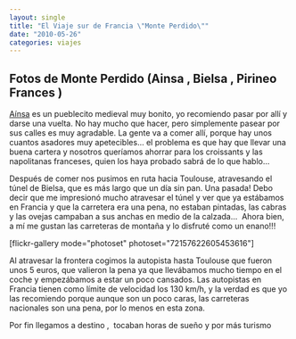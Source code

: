 ```yaml
---
layout: single
title: "El Viaje sur de Francia \"Monte Perdido\""
date: "2010-05-26"
categories: viajes
---
```


## **Fotos de Monte Perdido (Ainsa , Bielsa , Pirineo Frances )**

[Aínsa](https://www.villadeainsa.com/) es un pueblecito medieval muy bonito, yo recomiendo pasar por allí y darse una vuelta. No hay mucho que hacer, pero simplemente pasear por sus calles es muy agradable. La gente va a comer allí, porque hay unos cuantos asadores muy apetecibles... el problema es que hay que llevar una buena cartera y nosotros queríamos ahorrar para los croissants y las napolitanas franceses, quien los haya probado sabrá de lo que hablo...

Después de comer nos pusimos en ruta hacia Toulouse, atravesando el túnel de Bielsa, que es más largo que un día sin pan. Una pasada! Debo decir que me impresionó mucho atravesar el túnel y ver que ya estábamos en Francia y que la carretera era una pena, no estaban pintadas, las cabras y las ovejas campaban a sus anchas en medio de la calzada...  Ahora bien, a mí me gustan las carreteras de montaña y lo disfruté como un enano!!!

\[flickr-gallery mode="photoset" photoset="72157622605453616"\]

Al atravesar la frontera cogimos la autopista hasta Toulouse que fueron unos 5 euros, que valieron la pena ya que llevábamos mucho tiempo en el coche y empezábamos a estar un poco cansados. Las autopistas en Francia tienen como límite de velocidad los 130 km/h, y la verdad es que yo las recomiendo porque aunque son un poco caras, las carreteras nacionales son una pena, por lo menos en esta zona.

Por fin llegamos a destino ,  tocaban horas de sueño y por más turismo
